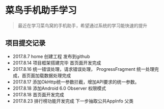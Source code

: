 # 菜鸟手机助手学习
> 最近在学习菜鸟窝的手机助手，希望通过系统的学习能快速的提升

## 项目提交记录
* 2017.8.7 home 创建工程 发布到github
* 2017.8.14 项目框架搭建完毕 首页面开发完成
* 2017.8.16 统一错误处理，请求错误处理，
ProgressFragment 统一处理完成，首页面加载数据处理完成
* 2017.8.17 添加OkHttp统一参数拦截，增加API要求的统一参数。
* 2017.8.18 添加Android 6.0 Observer 权限模式
* 2017.8.18 首页面开发完成
* 2017.8.23 排行榜功能开发完成 下一步抽取公共AppInfo 父类
